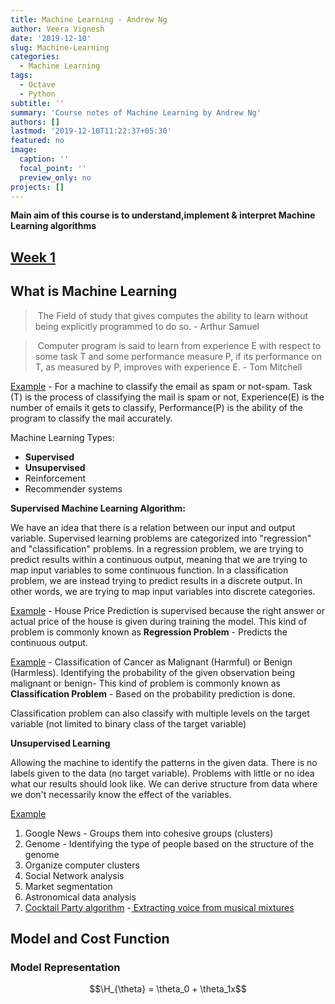 ```yaml
---
title: Machine Learning - Andrew Ng
author: Veera Vignesh
date: '2019-12-10'
slug: Machine-Learning
categories:
  - Machine Learning
tags:
  - Octave
  - Python
subtitle: ''
summary: 'Course notes of Machine Learning by Andrew Ng'
authors: []
lastmod: '2019-12-10T11:22:37+05:30'
featured: no
image:
  caption: ''
  focal_point: ''
  preview_only: no
projects: []
---
```


**Main aim of this course is to understand,implement & interpret Machine Learning algorithms**

## [Week 1](Week1.pdf)

## What is Machine Learning

> ​	The Field of study that gives computes the ability to learn without being explicitly programmed to do so. - Arthur Samuel

> ​	Computer program is said to learn from experience E with respect to some task T and some performance measure P, if its performance on T, as measured by P, improves with experience E. - Tom Mitchell

<u>Example</u> - For a machine to classify the email as spam or not-spam. Task (T) is the process of classifying the mail is spam or not, Experience(E) is the number of emails it gets to classify, Performance(P) is the ability of the program to classify the mail accurately.

Machine Learning Types:

- **Supervised** 
- **Unsupervised**
- Reinforcement
- Recommender systems

**Supervised Machine Learning Algorithm:**

We have an idea that there is a relation between our input and output variable.  Supervised learning problems are categorized into "regression" and "classification" problems. In a regression problem, we are trying to predict results within a continuous output, meaning that we are trying to map input variables to some continuous function. In a classification problem, we are instead trying to predict results in a discrete output. In other words, we are trying to map input variables into discrete categories. 

<u>Example</u> - House Price Prediction is supervised because the right answer or actual price of the house is given during training the model. This kind of problem is commonly known as **Regression Problem** - Predicts the continuous output.

<u>Example</u> - Classification of Cancer as Malignant (Harmful) or Benign (Harmless). Identifying the probability of the given observation being malignant or benign- This kind of problem is commonly known as **Classification Problem** - Based on the probability prediction is done.

Classification problem can also classify with multiple levels on the target variable (not limited to binary class of the target variable)

**Unsupervised Learning**

Allowing the machine to identify the patterns in the given data. There is no labels given to the data (no target variable).  Problems with little or no idea what our results should look like. We can derive structure from data where we don't necessarily know the effect of the variables. 

<u>Example</u> 

1. Google News - Groups them into cohesive groups (clusters)
2. Genome - Identifying the type of people based on the structure of the genome
3. Organize computer clusters
4. Social Network analysis
5. Market segmentation
6. Astronomical data analysis
7. [Cocktail Party algorithm](https://en.wikipedia.org/wiki/Cocktail_party_effect) -[ Extracting voice from musical mixtures](https://arxiv.org/abs/1504.04658)

## Model and Cost Function

### Model Representation



$$\H_{\theta} = \theta_0 + \theta_1x$$ 













